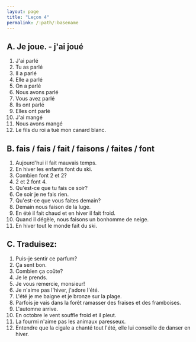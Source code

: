```yaml
---
layout: page
title: "Leçon 4"
permalink: /:path/:basename
---
```


## A. Je joue. - j'ai joué  
1. J'ai parlé  
2. Tu as parlé  
3. Il a parlé  
4. Elle a parlé  
5. On a parlé  
6. Nous avons parlé  
7. Vous avez parlé  
8. Ils ont parlé  
9. Elles ont parlé  
10. J'ai mangé  
11. Nous avons mangé  
12. Le fils du roi a tué mon canard blanc.  

## B. fais / fais / fait / faisons / faites / font  
1. Aujourd'hui il fait mauvais temps.  
2. En hiver les enfants font du ski.  
3. Combien font 2 et 2?  
4. 2 et 2 font 4.  
5. Qu'est-ce que tu fais ce soir?  
6. Ce soir je ne fais rien.  
7. Qu'est-ce que vous faites demain?  
8. Demain nous faison de la luge.  
9. En été il fait chaud et en hiver il fait froid.  
10. Quand il dégèle, nous faisons un bonhomme de neige.  
11. En hiver tout le monde fait du ski.  

## C. Traduisez:  
1. Puis-je sentir ce parfum?  
2. Ça sent bon.  
3. Combien ça coûte?  
4. Je le prends.  
5. Je vous remercie, monsieur!  
6. Je n'aime pas l'hiver, j'adore l'été.  
7. L'été je me baigne et je bronze sur la plage.  
8. Parfois je vais dans la forêt ramasser des fraises et des framboises.  
9. L'automne arrive.  
10. En octobre le vent souffle froid et il pleut.  
11. La fourmi n'aime pas les animaux paresseux.  
12. Entendre que la cigale a chanté tout l'été, elle lui conseille de danser en hiver.  
